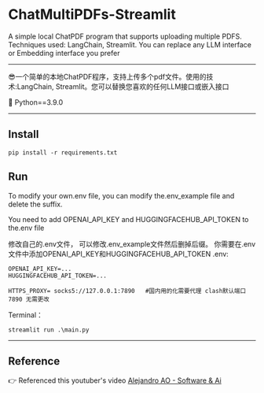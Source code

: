 # ChatMultiPDFs-Streamlit
A simple local ChatPDF program that supports uploading multiple PDFS. Techniques used: LangChain, Streamlit. You can replace any LLM interface or Embedding interface you prefer
<hr>

:sunglasses:一个简单的本地ChatPDF程序，支持上传多个pdf文件。使用的技术:LangChain, Streamlit。您可以替换您喜欢的任何LLM接口或嵌入接口

:snake: Python==3.9.0

<hr>

## Install
```
pip install -r requirements.txt
```

## Run
To modify your own.env file, you can modify the.env_example file and delete the suffix.

You need to add OPENAI_API_KEY and HUGGINGFACEHUB_API_TOKEN to the.env file

修改自己的.env文件， 可以修改.env_example文件然后删掉后缀。
你需要在.env文件中添加OPENAI_API_KEY和HUGGINGFACEHUB_API_TOKEN
.env:
```
OPENAI_API_KEY=...
HUGGINGFACEHUB_API_TOKEN=...

HTTPS_PROXY= socks5://127.0.0.1:7890   #国内用的化需要代理 clash默认端口7890 无需更改
```

Terminal：
```
streamlit run .\main.py
```


<hr>

## Reference

:point_right: Referenced this youtuber's video [Alejandro AO - Software & Ai](https://www.youtube.com/@alejandro_ao)
